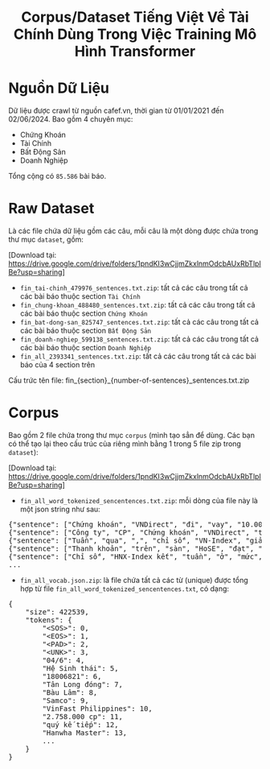 <center>
    <h1>Corpus/Dataset Tiếng Việt Về Tài Chính Dùng Trong Việc Training Mô Hình Transformer</h1>
</center>

# Nguồn Dữ Liệu
Dữ liệu được crawl từ nguồn cafef.vn, thời gian từ 01/01/2021 đến 02/06/2024. Bao gồm 4 chuyên mục:
* Chứng Khoán
* Tài Chính
* Bất Động Sản
* Doanh Nghiệp

Tổng cộng có `85.586` bài báo.

# Raw Dataset
Là các file chứa dữ liệu gồm các câu, mỗi câu là một dòng được chứa trong thư mục `dataset`, gồm:

[Download tại: https://drive.google.com/drive/folders/1pndKI3wCjjmZkxlnmOdcbAUxRbTlpIBe?usp=sharing]

* `fin_tai-chinh_479976_sentences.txt.zip`: tất cả các câu trong tất cả các bài báo thuộc section `Tài Chính`
* `fin_chung-khoan_488480_sentences.txt.zip`: tất cả các câu trong tất cả các bài báo thuộc section `Chứng Khoán`
* `fin_bat-dong-san_825747_sentences.txt.zip`: tất cả các câu trong tất cả các bài báo thuộc section `Bất Động Sản`
* `fin_doanh-nghiep_599138_sentences.txt.zip`: tất cả các câu trong tất cả các bài báo thuộc section `Doanh Nghiệp`
* `fin_all_2393341_sentences.txt.zip`: tất cả các câu trong tất cả các bài báo của 4 section trên

Cấu trức tên file: fin_{section}_{number-of-sentences}_sentences.txt.zip


# Corpus
Bao gồm 2 file chứa trong thư mục `corpus` (mình tạo sẳn để dùng. Các bạn có thể tạo lại theo cấu trúc của riêng mình bằng 1 trong 5 file zip trong `dataset`):

[Download tại: https://drive.google.com/drive/folders/1pndKI3wCjjmZkxlnmOdcbAUxRbTlpIBe?usp=sharing]

* `fin_all_word_tokenized_sencentences.txt.zip`: mỗi dòng của file này là một json string như sau:

<pre>
{"sentence": ["Chứng khoán", "VNDirect", "đi", "vay", "10.000", "tỷ", "đồng", "."], "word_count": 8}
{"sentence": ["Công ty", "CP", "Chứng khoán", "VNDirect", "thông qua", "việc", "sử dụng", "vốn", "vay", ",", "bảo lãnh", "tại", "VietinBank", "với", "tổng", "hạn mức", "10.000", "tỷ", "đồng", "để", "bổ sung", "nguồn", "vốn", ",", "đầu tư", "vào", "các", "giấy tờ", "có giá", "trên", "thị trường", ",", "bảo lãnh", "phát hành", "chứng khoán", "."], "word_count": 36}
{"sentence": ["Tuần", "qua", ",", "chỉ số", "VN-Index", "giảm", "0,21", "điểm", "xuống", "1.261,72 điểm", "."], "word_count": 11}
{"sentence": ["Thanh khoản", "trên", "sàn", "HoSE", "đạt", "hơn", "109.520", "tỷ", "đồng", ",", "giảm", "gần", "21", "so", "với", "tuần", "trước", "."], "word_count": 18}
{"sentence": ["Chỉ số", "HNX-Index kết", "tuần", "ở", "mức", "243,09 điểm", ",", "tăng", "1,37 điểm", "."], "word_count": 10}
...
</pre>

* `fin_all_vocab.json.zip`: là file chứa tất cả các từ (unique) được tổng hợp từ file `fin_all_word_tokenized_sencentences.txt`, có dạng:

<pre>
{
    "size": 422539,
    "tokens": {
        "&lt;SOS&gt;": 0,
        "&lt;EOS&gt;": 1,
        "&lt;PAD&gt;": 2,
        "&lt;UNK&gt;": 3,
        "04/6": 4,
        "Hệ Sinh thái": 5,
        "18006821": 6,
        "Tân Long đóng": 7,
        "Bàu Lâm": 8,
        "Samco": 9,
        "VinFast Philippines": 10,
        "2.758.000 cp": 11,
        "quý kế tiếp": 12,
        "Hanwha Master": 13,
        ...
    }
}
</pre>

